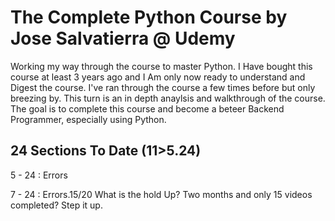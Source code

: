 # The Complete Python Course by Jose Salvatierra @ Udemy

Working my way through the course to master Python. I Have bought this course at least 3 years ago and I Am only now ready to understand and Digest the course. I've ran through the course a few times before but only breezing by. This turn is an in depth anaylsis and walkthrough of the course. The goal is to complete this course and become a beteer Backend Programmer, especially using Python.

## 24 Sections To Date (11>5.24)

5 - 24 : Errors

<!-- UPDATE -->

7 - 24 : Errors.15/20
What is the hold Up? Two months and only 15 videos completed? Step it up.
